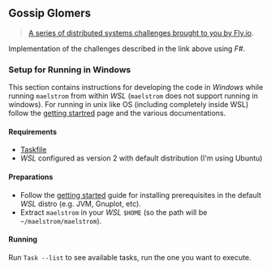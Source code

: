 ## Gossip Glomers

> [A series of distributed systems challenges brought to you by Fly.io][fly.io].

Implementation of the challenges described in the link above using _F#_.

### Setup for Running in Windows

This section contains instructions for developing the code in _Windows_ while running `maelstrom` from within
_WSL_ (`maelstrom` does not support running in windows). For running in unix like OS (including completely inside WSL)
follow the [getting startred][gs] page and the various documentations.

#### Requirements

* [Taskfile][]
* _WSL_ configured as version 2 with default distribution (I'm using Ubuntu)

#### Preparations

* Follow the [getting started][gs] guide for installing prerequisites in the default _WSL_ distro (e.g. JVM, Gnuplot,
  etc).
* Extract `maelstrom` in your _WSL_ `$HOME` (so the path will be `~/maelstrom/maelstrom`).

#### Running

Run `Task --list` to see available tasks, run the one you want to execute.

[fly.io]: https://fly.io/dist-sys/

[gs]: https://github.com/jepsen-io/maelstrom/blob/main/doc/01-getting-ready/index.md

[Taskfile]: https://taskfile.dev/